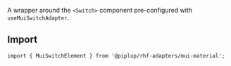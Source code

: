 A wrapper around the `<Switch>` component pre-configured with `useMuiSwitchAdapter`.

## <span className="docs-h2">Import</span>

```tsx
import { MuiSwitchElement } from '@piplup/rhf-adapters/mui-material';
```
